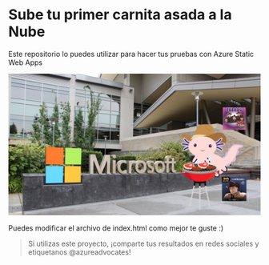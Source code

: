 # Sube tu primer carnita asada a la Nube

Este repositorio lo puedes utilizar para hacer tus pruebas con Azure Static Web Apps

![Ajolote con una carnita asada en Microsoft escuchando canciones de Pesado y Valentin Elizalde](./img/nube.png)

Puedes modificar el archivo de index.html como mejor te guste :)

> Si utilizas este proyecto, ¡comparte tus resultados en redes sociales y etiquetanos @azureadvocates! 